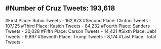 #Number of Cruz Tweets: 193,618
---
#First Place: Rubio Tweets - 162,873
#Second Place: Clinton Tweets - 107,125
#Third Place: Kasich Tweets - 84,232
#Fourth Place: Sanders Tweets - 30,028
#Fifth Place: Carson Tweets - 14,421
#Sixth Place: Jeb! Tweets - 9,897
#Seventh Place: Trump Tweets - 8,174
#Last Place: Total Tweets -  
